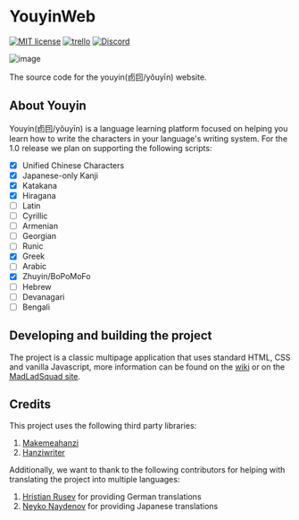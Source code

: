 # YouyinWeb
[![MIT license](https://img.shields.io/badge/License-MIT-blue.svg)](https://lbesson.mit-license.org/)
[![trello](https://img.shields.io/badge/Trello-UDE-blue])](https://trello.com/b/HmfuRY2K/untitleddesktop)
[![Discord](https://img.shields.io/discord/717037253292982315.svg?label=&logo=discord&logoColor=ffffff&color=7389D8&labelColor=6A7EC2)](https://discord.gg/4wgH8ZE)

![image](https://github.com/MadLadSquad/YouyinWeb/assets/40400590/6128676b-53e8-4e17-a5ed-f5fa44d4dc06)

The source code for the youyin(卣囙/yǒuyīn) website.

## About Youyin
Youyin(卣囙/yǒuyīn) is a language learning platform focused on helping you learn how to write the characters in your language's writing system. For the 1.0
release we plan on supporting the following scripts:
- [x] Unified Chinese Characters
- [x] Japanese-only Kanji
- [x] Katakana
- [x] Hiragana
- [ ] Latin
- [ ] Cyrillic
- [ ] Armenian
- [ ] Georgian
- [ ] Runic
- [x] Greek
- [ ] Arabic
- [x] Zhuyin/BoPoMoFo
- [ ] Hebrew
- [ ] Devanagari
- [ ] Bengali

## Developing and building the project
The project is a classic multipage application that uses standard HTML, CSS and vanilla Javascript, more information can be found 
on the [wiki](https://github.com/MadLadSquad/YouyinWeb/wiki/) or on the 
[MadLadSquad site](https://madladsquad.com/docs/YouyinWeb/Home).

## Credits
This project uses the following third party libraries:
1. [Makemeahanzi](https://github.com/skishore/makemeahanzi)
1. [Hanziwriter](https://github.com/chanind/hanzi-writer)

Additionally, we want to thank to the following contributors for helping with translating the project into multiple languages:
1. [Hristian Rusev](https://github.com/ProHunter67BG) for providing German translations
1. [Neyko Naydenov](https://github.com/Neyko641) for providing Japanese translations
